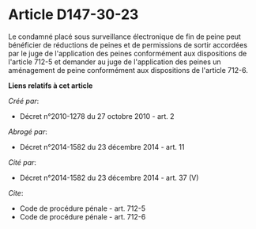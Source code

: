 # Article D147-30-23

Le condamné placé sous surveillance électronique de fin de peine peut bénéficier de réductions de peines et de permissions de
sortir accordées par le juge de l'application des peines conformément aux dispositions de l'article 712-5 et demander au juge
de l'application des peines un aménagement de peine conformément aux dispositions de l'article 712-6.

**Liens relatifs à cet article**

_Créé par_:

  - Décret n°2010-1278 du 27 octobre 2010 - art. 2

_Abrogé par_:

  - Décret n°2014-1582 du 23 décembre 2014 - art. 11

_Cité par_:

  - Décret n°2014-1582 du 23 décembre 2014 - art. 37 (V)

_Cite_:

  - Code de procédure pénale - art. 712-5
  - Code de procédure pénale - art. 712-6

